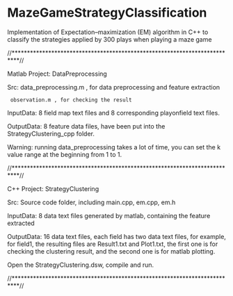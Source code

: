 # MazeGameStrategyClassification
Implementation of Expectation–maximization (EM) algorithm in C++ to classify the strategies applied by 300 plays when playing a maze game


//**************************************************************************//

Matlab Project: DataPreprocessing

Src: data_preprocessing.m , for data preprocessing and feature extraction 

     observation.m , for checking the result

InputData: 8 field map text files and 8 corresponding playonfield text files.

OutputData: 8 feature data files, have been put into the StrategyClustering_cpp folder.

Warning: running data_preprocessing takes a lot of time, you can set the k value range at the beginning from 1 to 1. 

//**************************************************************************//

C++ Project: StrategyClustering

Src: Source code folder, including main.cpp, em.cpp, em.h

InputData: 8 data text files generated by matlab, containing the feature extracted

OutputData: 16 data text files, each field has two data text files, for example, for field1, the resulting files
	     are Result1.txt and Plot1.txt, the first one is for checking the clustering result, and the second one
	     is for matlab plotting.

Open the StrategyClustering.dsw, compile and run.

//**************************************************************************//


